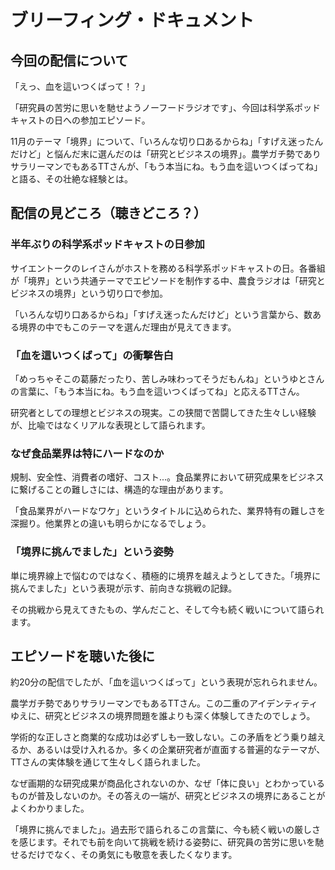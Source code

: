 # ブリーフィング・ドキュメント

## 今回の配信について

「えっ、血を這いつくばって！？」

「研究員の苦労に思いを馳せようノーフードラジオです」、今回は科学系ポッドキャストの日への参加エピソード。

11月のテーマ「境界」について、「いろんな切り口あるからね」「すげえ迷ったんだけど」と悩んだ末に選んだのは「研究とビジネスの境界」。農学ガチ勢でありサラリーマンでもあるTTさんが、「もう本当にね。もう血を這いつくばってね」と語る、その壮絶な経験とは。

## 配信の見どころ（聴きどころ？）

### 半年ぶりの科学系ポッドキャストの日参加

サイエントークのレイさんがホストを務める科学系ポッドキャストの日。各番組が「境界」という共通テーマでエピソードを制作する中、農食ラジオは「研究とビジネスの境界」という切り口で参加。

「いろんな切り口あるからね」「すげえ迷ったんだけど」という言葉から、数ある境界の中でもこのテーマを選んだ理由が見えてきます。

### 「血を這いつくばって」の衝撃告白

「めっちゃそこの葛藤だったり、苦しみ味わってそうだもんね」というゆとさんの言葉に、「もう本当にね。もう血を這いつくばってね」と応えるTTさん。

研究者としての理想とビジネスの現実。この狭間で苦闘してきた生々しい経験が、比喩ではなくリアルな表現として語られます。

### なぜ食品業界は特にハードなのか

規制、安全性、消費者の嗜好、コスト...。食品業界において研究成果をビジネスに繋げることの難しさには、構造的な理由があります。

「食品業界がハードなワケ」というタイトルに込められた、業界特有の難しさを深掘り。他業界との違いも明らかになるでしょう。

### 「境界に挑んでました」という姿勢

単に境界線上で悩むのではなく、積極的に境界を越えようとしてきた。「境界に挑んでました」という表現が示す、前向きな挑戦の記録。

その挑戦から見えてきたもの、学んだこと、そして今も続く戦いについて語られます。

## エピソードを聴いた後に

約20分の配信でしたが、「血を這いつくばって」という表現が忘れられません。

農学ガチ勢でありサラリーマンでもあるTTさん。この二重のアイデンティティゆえに、研究とビジネスの境界問題を誰よりも深く体験してきたのでしょう。

学術的な正しさと商業的な成功は必ずしも一致しない。この矛盾をどう乗り越えるか、あるいは受け入れるか。多くの企業研究者が直面する普遍的なテーマが、TTさんの実体験を通じて生々しく語られました。

なぜ画期的な研究成果が商品化されないのか、なぜ「体に良い」とわかっているものが普及しないのか。その答えの一端が、研究とビジネスの境界にあることがよくわかりました。

「境界に挑んでました」。過去形で語られるこの言葉に、今も続く戦いの厳しさを感じます。それでも前を向いて挑戦を続ける姿勢に、研究員の苦労に思いを馳せるだけでなく、その勇気にも敬意を表したくなります。